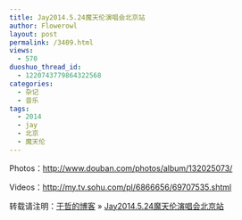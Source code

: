 ```yaml
---
title: Jay2014.5.24魔天伦演唱会北京站
author: Flowerowl
layout: post
permalink: /3409.html
views:
  - 570
duoshuo_thread_id:
  - 1220743779864322568
categories:
  - 杂记
  - 音乐
tags:
  - 2014
  - jay
  - 北京
  - 魔天伦
---
```

<p class="p1">
  <span class="s1">Photos：<a href="http://www.douban.com/photos/album/132025073/"><span class="s2">http://www.douban.com/photos/album/132025073/</span></a></span>
</p>

<p class="p1">
  <span class="s1">Videos：<a href="http://my.tv.sohu.com/pl/6866656/69707535.shtml"><span class="s2">http://my.tv.sohu.com/pl/6866656/69707535.shtml</span></a></span>
</p>

转载请注明：[于哲的博客][1] &raquo; [Jay2014.5.24魔天伦演唱会北京站][2]

 [1]: http://localhost/wordpress
 [2]: http://localhost/wordpress/3409.html